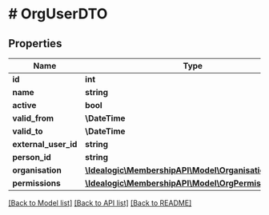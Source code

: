 # # OrgUserDTO

## Properties

Name | Type | Description | Notes
------------ | ------------- | ------------- | -------------
**id** | **int** |  | [optional]
**name** | **string** |  | [optional]
**active** | **bool** |  | [optional]
**valid_from** | **\DateTime** |  |
**valid_to** | **\DateTime** |  | [optional]
**external_user_id** | **string** |  | [optional]
**person_id** | **string** |  |
**organisation** | [**\Idealogic\MembershipAPI\Model\OrganisationDTO**](OrganisationDTO.md) |  | [optional]
**permissions** | [**\Idealogic\MembershipAPI\Model\OrgPermissionDTO[]**](OrgPermissionDTO.md) |  | [optional]

[[Back to Model list]](../../README.md#models) [[Back to API list]](../../README.md#endpoints) [[Back to README]](../../README.md)
